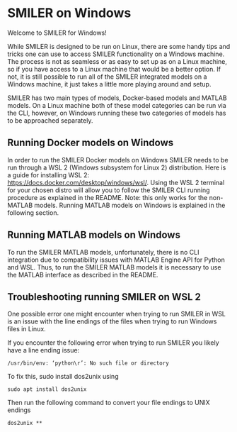 # SMILER on Windows

Welcome to SMILER for Windows!

While SMILER is designed to be run on Linux, there are some handy tips and tricks one can use to access SMILER functionality on a Windows machine. The process is not as seamless or as easy to set up as on a Linux machine, so if you have access to a Linux machine that would be a better option. If not, it is still possible to run all of the SMILER integrated models on a Windows machine, it just takes a little more playing around and setup.

SMILER has two main types of models, Docker-based models and MATLAB models. On a Linux machine both of these model categories can be run via the CLI, however, on Windows running these two categories of models has to be approached separately.

## Running Docker models on Windows

In order to run the SMILER Docker models on Windows SMILER needs to be run through a WSL 2 (Windows subsystem for Linux 2) distribution. Here is a guide for installing WSL 2: https://docs.docker.com/desktop/windows/wsl/. Using the WSL 2 terminal for your chosen distro will allow you to follow the SMILER CLI running procedure as explained in the README. Note: this only works for the non-MATLAB models. Running MATLAB models on Windows is explained in the following section.

## Running MATLAB models on Windows

To run the SMILER MATLAB models, unfortunately, there is no CLI integration due to compatibility issues with MATLAB Engine API for Python and WSL. Thus, to run the SMILER MATLAB models it is necessary to use the MATLAB interface as described in the README.

## Troubleshooting running SMILER on WSL 2

One possible error one might encounter when trying to run SMILER in WSL is an issue with the line endings of the files when trying to run Windows files in Linux.

If you encounter the following error when trying to run SMILER you likely have a line ending issue: 
```
/usr/bin/env: ‘python\r’: No such file or directory
```

To fix this, sudo install dos2unix using
```
sudo apt install dos2unix
```
Then run the following command to convert your file endings to UNIX endings
```
dos2unix **
```